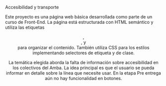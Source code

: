 Accesibilidad y transporte

Este proyecto es una página web básica desarrollada como parte de un curso de Front-End. La página está estructurada con HTML semántico y utiliza las etiquetas <header>, <main>, y <footer> para organizar el contenido. 
También utiliza CSS para los estilos implementando selectores de etiqueta y de clase.

La temática elegida aborda la falta de información sobre accesibilidad en los colectivos del Amba. La idea principal es que el usuario se pueda informar en detalle sobre la línea que necesite usar.
En la etapa Pre entrega aún no hay funcionalidad en botones.